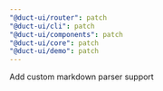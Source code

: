 ```yaml
---
"@duct-ui/router": patch
"@duct-ui/cli": patch
"@duct-ui/components": patch
"@duct-ui/core": patch
"@duct-ui/demo": patch
---
```


Add custom markdown parser support
